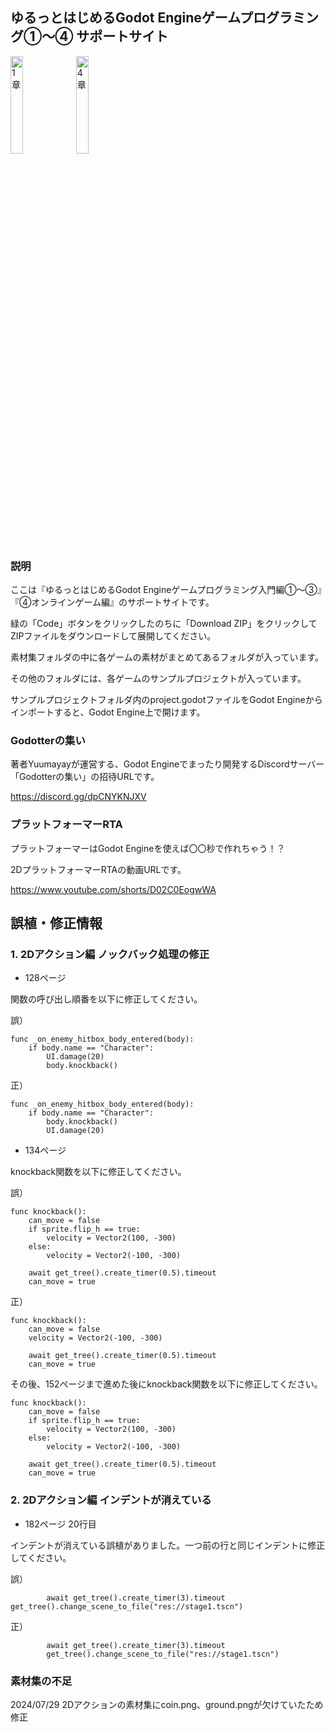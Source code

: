 ## ゆるっとはじめるGodot Engineゲームプログラミング①～④ サポートサイト
<img alt="1章" src="https://github.com/Yuumayay/YuumayayGodotBook1/assets/3530659/b9804073-3a47-4e64-9179-479f3696c5c7" width="20%">
<!--<img alt="2章" src="https://github.com/Yuumayay/YuumayayGodotBook1/assets/3530659/abce6201-baeb-4d02-a831-e8cb27e84511" width="15%">
<img alt="3章" src="https://github.com/Yuumayay/YuumayayGodotBook1/assets/3530659/60480f7d-2f7b-4255-9e93-dc96ff9f749b" width="15%">-->
<img alt="4章" src="https://github.com/Yuumayay/YuumayayGodotBook1/assets/3530659/1b753bda-b9e9-4ede-9c77-e183d2cab88f" width="20%">

### 説明

ここは『ゆるっとはじめるGodot Engineゲームプログラミング入門編①～③』『④オンラインゲーム編』のサポートサイトです。

緑の「Code」ボタンをクリックしたのちに「Download ZIP」をクリックしてZIPファイルをダウンロードして展開してください。

素材集フォルダの中に各ゲームの素材がまとめてあるフォルダが入っています。

その他のフォルダには、各ゲームのサンプルプロジェクトが入っています。

サンプルプロジェクトフォルダ内のproject.godotファイルをGodot Engineからインポートすると、Godot Engine上で開けます。

### Godotterの集い

著者Yuumayayが運営する、Godot Engineでまったり開発するDiscordサーバー「Godotterの集い」の招待URLです。

https://discord.gg/dpCNYKNJXV

### プラットフォーマーRTA

プラットフォーマーはGodot Engineを使えば〇〇秒で作れちゃう！？

2DプラットフォーマーRTAの動画URLです。

https://www.youtube.com/shorts/D02C0EogwWA


## 誤植・修正情報

### 1. 2Dアクション編 ノックバック処理の修正
- 128ページ

関数の呼び出し順番を以下に修正してください。

誤）
```GDScript
func _on_enemy_hitbox_body_entered(body):
    if body.name == "Character":
        UI.damage(20)
        body.knockback()
```

正）
```GDScript
func _on_enemy_hitbox_body_entered(body):
    if body.name == "Character":
        body.knockback()
        UI.damage(20)
```

- 134ページ

knockback関数を以下に修正してください。

誤）
```GDScript
func knockback():
	can_move = false
	if sprite.flip_h == true:
		velocity = Vector2(100, -300)
	else:
		velocity = Vector2(-100, -300)

	await get_tree().create_timer(0.5).timeout
	can_move = true
```

正）
```GDScript
func knockback():
	can_move = false
	velocity = Vector2(-100, -300)

	await get_tree().create_timer(0.5).timeout
	can_move = true
```

その後、152ページまで進めた後にknockback関数を以下に修正してください。
```GDScript
func knockback():
	can_move = false
	if sprite.flip_h == true:
		velocity = Vector2(100, -300)
	else:
		velocity = Vector2(-100, -300)

	await get_tree().create_timer(0.5).timeout
	can_move = true
```

### 2. 2Dアクション編 インデントが消えている
- 182ページ 20行目

インデントが消えている誤植がありました。一つ前の行と同じインデントに修正してください。

誤）
```GDScript
		await get_tree().create_timer(3).timeout
get_tree().change_scene_to_file("res://stage1.tscn")
```

正）
```GDScript
		await get_tree().create_timer(3).timeout
		get_tree().change_scene_to_file("res://stage1.tscn")
```

### 素材集の不足
2024/07/29 2Dアクションの素材集にcoin.png、ground.pngが欠けていたため修正
